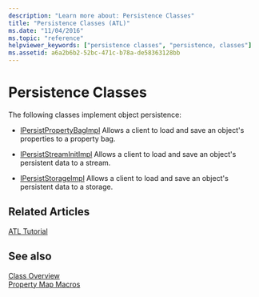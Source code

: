 ```yaml
---
description: "Learn more about: Persistence Classes"
title: "Persistence Classes (ATL)"
ms.date: "11/04/2016"
ms.topic: "reference"
helpviewer_keywords: ["persistence classes", "persistence, classes"]
ms.assetid: a6a2b6b2-52bc-471c-b78a-de58363128bb
---
```

# Persistence Classes

The following classes implement object persistence:

- [IPersistPropertyBagImpl](../atl/reference/ipersistpropertybagimpl-class.md) Allows a client to load and save an object's properties to a property bag.

- [IPersistStreamInitImpl](../atl/reference/ipersiststreaminitimpl-class.md) Allows a client to load and save an object's persistent data to a stream.

- [IPersistStorageImpl](../atl/reference/ipersiststorageimpl-class.md) Allows a client to load and save an object's persistent data to a storage.

## Related Articles

[ATL Tutorial](../atl/active-template-library-atl-tutorial.md)

## See also

[Class Overview](../atl/atl-class-overview.md)<br/>
[Property Map Macros](../atl/reference/property-map-macros.md)
